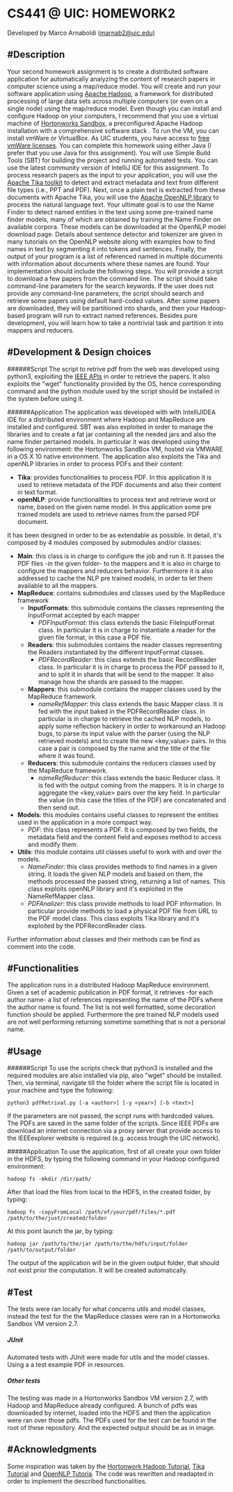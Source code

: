 CS441 @ UIC: HOMEWORK2
====================
Developed by Marco Arnaboldi (marnab2@uic.edu)

#Description
--------------------
Your second homework assignment is to create a distributed software application for automatically analyzing the content of research papers in computer science using a map/reduce model. You will create and run your software application using [Apache Hadoop](http://hadoop.apache.org/), a framework for distributed processing of large data sets across multiple computers (or even on a single node) using the map/reduce model. Even though you can install and configure Hadoop on your computers, I recommend that you use a virtual machine of [Hortonworks Sandbox](http://hortonworks.com/products/sandbox/), a preconfigured Apache Hadoop installation with a comprehensive software stack . To run the VM, you can install vmWare or VirtualBox. As UIC students, you have access to [free vmWare licenses](http://go.uic.edu/csvmware). You can complete this homework using either Java (I prefer that you use Java for this assignment). You will use Simple Build Tools (SBT) for building the project and running automated tests. You can use the latest community version of IntelliJ IDE for this assignment.
To process research papers as the input to your application, you will use the [Apache Tika toolkit](http://tika.apache.org/) to detect and extract metadata and text from different file types (i.e., PPT and PDF). Next, once a plain text is extracted from these documents with Apache Tika, you will use the [Apache OpenNLP library](http://opennlp.apache.org/) to process the natural language text. Your ultimate goal is to use the Name Finder to detect named entities in the text using some pre-trained name finder models, many of which are obtained by training the Name Finder on available corpora. These models can be downloaded at the OpenNLP model download page. Details about sentence detector and tokenizer are given in many tutorials on the OpenNLP website along with examples how to find names in text by segmenting it into tokens and sentences. Finally, the output of your program is a list of referenced named in multiple documents with information about documents where these names are found.
Your implementation should include the following steps. You will provide a script to download a few papers from the command line. The script should take command-line parameters for the search keywords. If the user does not provide any command-line parameters, the script should search and retrieve some papers using default hard-coded values. After some papers are downloaded, they will be partitioned into shards, and then your Hadoop-based program will run to extract named references. Besides pure development, you will learn how to take a nontrivial task and partition it into mappers and reducers. 


#Development & Design choices
-----------------

######Script
The script to retrive pdf from the web was developed using python3, exploiting the [IEEE APIs](http://ieeexplore.ieee.org/gateway/) in order to retrieve the papers. It also exploits the "wget" functionality provided by the OS, hence corresponding command and the python module used by the script should be installed in the system before using it. 

######Application
The application was developed with with IntelliJIDEA IDE for a distributed environment where Hadoop and MapReduce are installed and configured. SBT was also exploited in order to manage the libraries and to create a fat jar containing all the needed jars and also the name finder pertained models. In particular it was developed using the following environment: the Hortonworks SandBox VM, hosted via VMWARE in a OS X 10 native environment.
The application also exploits the Tika and openNLP libraries in order to process PDFs and their content:

+ **Tika**: provides functionalities to process PDF. In this application it is used to retrieve metadata of the PDF documents and also their content in text format.
+ **openNLP**: provide functionalities to process text and retrieve word or name, based on the given name model. In this application some pre trained models are used to retrieve names from the parsed PDF document.

It has been designed in order to be as extendable as possible. In detail, it's composed by 4 modules composed by submodules and/or classes:

+ **Main**: this class is in charge to configure the job and run it. It passes the PDF files -in the given folder- to the mappers and it is also in charge to configure the mappers and reducers behavior. Furthermore it is also addressed to cache the NLP pre trained models, in order to let them available to all the mappers.
+ **MapReduce**: contains submodules and classes used by the MapReduce framework
    + **InputFormats**: this submodule contains the classes representing the InputFormat accepted by each mapper
        + *PDFInputFormat*: this class extends the basic FileInputFormat class. In particular it is in charge to instantiate a reader for the given file format, in this case a PDF file.
    + **Readers**: this submodules contains the reader classes representing the Readers instantiated by the different InputFormat classes.
        + *PDFRecordReader*: this class extends the basic RecordReader class. In particular it is in charge to process the PDF passed to it, and to split it in shards that will be send to the mapper. It also manage how the shards are passed to the mapper. 
    + **Mappers**: this submodule contains the mapper classes used by the MapReduce framework.
        + *nameRefMapper*: this class extends the basic Mapper class. It is fed with the input baked in the PDFRecordReader class. In particular is in charge to retrieve the cached NLP models, to apply some reflection hackery in order to workaround an Hadoop bugs, to parse its input value with the parser (using the NLP retrieved models) and to create the new <key,value> pairs. In this case a pair is composed by the name and the title of the file where it was found. 
    + **Reducers**: this submodule contains the reducers classes used by the MapReduce framework.
        + *nameRefReducer*: this class extends the basic Reducer class. It is fed with the output coming from the mappers. It is in charge to aggregate the <key,value> pairs over the key field. In particular the value (in this case the titles of the PDF) are concatenated and then send out.
+ **Models**: this modules contains useful classes to represent the entities used in the application in a more compact way.
    + *PDF*: this class represents a PDF. It is composed by two fields, the metadata field and the content field and exposes method to access and modify them.
+ **Utils**: this module contains util classes useful to work with and over the models.
    + *NameFinder*: this class provides methods to find names in a given string. It loads the given NLP models and based on them, the methods processed the passed string, returning a list of names. This class exploits openNLP library and it's exploited in the NameRefMapper class.
    + *PDFAnalizer*: this class provide methods to load PDF information. In particular provide methods to load a physical PDF file from URL to the PDF model class. This class exploits Tika library and it's exploited by the PDFRecordReader class.
  
Further information about classes and their methods can be find as comment into the code.

#Functionalities
----------------

The application runs in a distributed Hadoop MapReduce environment. Given a set of academic publication in PDF format, it retrieves -for each author name- a list of references representing the name of the PDFs where the author name is found. The list is not well formatted, some decoration function should be applied. Furthermore the pre trained NLP models used are not well performing returning sometime something that is not a personal name.

#Usage
----------------

######Script
To use the scripts check that python3 is installed and the required modules are also installed via pip, also "wget" should be installed.
Then, via terminal, navigate till the folder where the script file is located in your machine and type the following:

`python3 pdfRetrival.py [-a <author>] [-y <year>] [-b <text>]`

If the parameters are not passed, the script runs with hardcoded values. The PDFs are saved in the same folder of the scripts. Since IEEE PDFs are download an internet connection via a proxy server that provide access to the IEEEexplorer website is required (e.g. access trough the UIC network).

#####Application
To use the application, first of all create your own folder in the HDFS, by typing the following command in your Hadoop configured environment:

`hadoop fs -mkdir /dir/path/`

After that load the files from local to the HDFS, in the created folder, by typing:

`hadoop fs -copyFromLocal /path/of/your/pdf/files/*.pdf /path/to/the/just/created/folder`

At this point launch the jar, by typing:

`hadoop jar /path/to/the/jar /path/to/the/hdfs/input/folder /path/to/output/folder`

The output of the application will be in the given output folder, that should not exist prior the computation. It will be created automatically.


#Test
----------------
The tests were ran locally for what concerns utils and model classes, instead the test for the the MapReduce classes were ran in a Hortonworks Sandbox VM version 2.7.

##### JUnit
Automated tests with JUnit were made for utils and the model classes. Using a a test example PDF in resources.


##### Other tests
The testing was made in a Hortonworks Sandbox VM version 2.7, with Hadoop and MapReduce already configured.
A bunch of pdfs was downloaded by internet, loaded into the HDFS and then the application were ran over those pdfs. The PDFs used for the test can be found in the root of these repository. And the expected output should be as in image.

#Acknowledgments
---------------
Some inspiration was taken by the [Hortonwork Hadoop Tutorial](http://it.hortonworks.com/hadoop-tutorial/hello-world-an-introduction-to-hadoop-hcatalog-hive-and-pig/), [Tika Tutorial](http://tika.apache.org/1.13/examples.html) and [OpenNLP Tutoria](http://www.programcreek.com/2012/05/opennlp-tutorial/). The code was rewritten and readapted in order to implement the described functionalities.